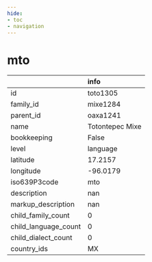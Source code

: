 ```yaml
---
hide:
- toc
- navigation
---
```

# mto
|                      | info            |
|:---------------------|:----------------|
| id                   | toto1305        |
| family_id            | mixe1284        |
| parent_id            | oaxa1241        |
| name                 | Totontepec Mixe |
| bookkeeping          | False           |
| level                | language        |
| latitude             | 17.2157         |
| longitude            | -96.0179        |
| iso639P3code         | mto             |
| description          | nan             |
| markup_description   | nan             |
| child_family_count   | 0               |
| child_language_count | 0               |
| child_dialect_count  | 0               |
| country_ids          | MX              |